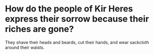 # How do the people of Kir Heres express their sorrow because their riches are gone?

They shave their heads and beards, cut their hands, and wear sackcloth around their waists.
